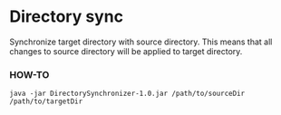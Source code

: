 # Directory sync
Synchronize target directory with source directory.
This means that all changes to source directory will be applied to target directory.

### HOW-TO
```
java -jar DirectorySynchronizer-1.0.jar /path/to/sourceDir /path/to/targetDir
```



